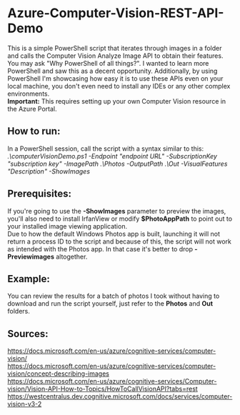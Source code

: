 # Azure-Computer-Vision-REST-API-Demo

This is a simple PowerShell script that iterates through images in a folder and calls the Computer Vision Analyze Image API to obtain their features.  
You may ask "Why PowerShell of all things?". I wanted to learn more PowerShell and saw this as a decent opportunity. Additionally, by using PowerShell I'm showcasing how easy it is to use these APIs even on your local machine, you don't even need to install any IDEs or any other complex environments.  
**Important:** This requires setting up your own Computer Vision resource in the Azure Portal.  

## How to run:  
In a PowerShell session, call the script with a syntax similar to this:  
*.\computerVisionDemo.ps1 -Endpoint "endpoint URL" -SubscriptionKey "subscription key" -ImagePath .\Photos -OutputPath .\Out -VisualFeatures "Description" -ShowImages*

## Prerequisites:  
If you're going to use the **-ShowImages** parameter to preview the images, you'll also need to install IrfanView or modify **$PhotoAppPath** to point out to your installed image viewing application.  
Due to how the default Windows Photos app is built, launching it will not return a process ID to the script and because of this, the script will not work as intended with the Photos app. In that case it's better to drop **-Previewimages** altogether.

## Example:  
You can review the results for a batch of photos I took without having to download and run the script yourself, just refer to the **Photos** and **Out** folders.

## Sources:
https://docs.microsoft.com/en-us/azure/cognitive-services/computer-vision/  
https://docs.microsoft.com/en-us/azure/cognitive-services/computer-vision/concept-describing-images  
https://docs.microsoft.com/en-us/azure/cognitive-services/Computer-vision/Vision-API-How-to-Topics/HowToCallVisionAPI?tabs=rest  
https://westcentralus.dev.cognitive.microsoft.com/docs/services/computer-vision-v3-2  
